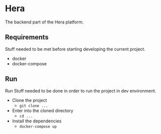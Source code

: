 # Hera
The backend part of the Hera platform.

## Requirements
Stuff needed to be met before starting developing the current project.
* docker
* docker-compose


## Run
Run
Stuff needed to be done in order to run the project in dev environment.

* Clone the project
  * `git clone ...`
* Enter into the cloned directory
  * `cd ...`
* Install the dependencies
  * `docker-compose up`